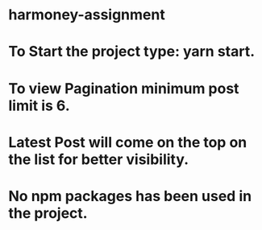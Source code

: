 # harmoney-assignment

# To Start the project type: yarn start.

# To view Pagination minimum post limit is 6.

# Latest Post will come on the top on the list for better visibility.

# No npm packages has been used in the project.
